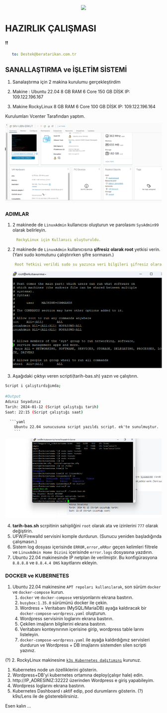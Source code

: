 <p align="center">
  <img src="https://www.beratarikan.com.tr/wp-content/uploads/2023/08/System-3-e1700647757165.png">
</p>


#  HAZIRLIK ÇALIŞMASI



❗❗ 
```yaml
   to: Destek@beratarikan.com.tr
```

## SANALLAŞTIRMA ve İŞLETİM SİSTEMİ 

1. Sanalaştırma için 2 makina kurulumu gerçekleştirdim

1. Makine : 
     Ubuntu 22.04
     8 GB RAM
     6 Core
     150 GB DİSK
     IP: 109.122.196.167
2. Makine 
      RockyLinux
      8 GB RAM
      6 Core
      100 GB DİSK
      IP: 109.122.196.164

Kurulumları Vcenter Tarafından yaptım. 

![Vcenter ile ilgili önizleme görüntüsü](./Vcenter-Ubuntu.png "brtarikan")

### ADIMLAR



   1. 2 makinede de `LinuxAdmin` kullanıcısı oluşturun ve parolasını `SysAdmin99` olarak belirleyin.
   ```yaml
        RockyLinux için Kullanıcı oluşturuldu.
   ```




   2. 2 makinede de `LinuxAdmin` kullanıcısına **şifresiz olarak root** yetkisi verin. (Yani sudo komutunu çalıştırırken şifre sormasın.)
       ```yaml
        Root Yetkisi verildi sudo su yazınca veri bilgileri şifresiz olarak devam etmektedir. 
        ```
        ![LinuxRoot ile ilgili önizleme görüntüsü](./LinuxAdminRoot.png "brtarikan")


   
   3. Aşağıdaki çıktıyı veren scripti(tarih-bas.sh) yazın ve çalıştırın.
   
   ```bash
   Script i çalıştırdığımda;
   
   #Output
   Adınız Soyadınız
   Tarih: 2024-01-12 (Script çalıştığı tarih)
   Saat: 22:15 (Script çalıştığı saat)
   ```
      ```yaml
        Ubuntu 22.04 sunucusuna script yazıldı script. ek'te sunulmuştur. 
        ```
![SaatScript ile ilgili önizleme görüntüsü](./SaatBilgileri.png "brtarikan")
  
   4. **tarih-bas.sh** scrpitinin sahipliğini `root` olarak ata ve izinlerini `777` olarak değiştirin.
   5. UFW/Firewalld servisini komple durdurun. (Sunucu yeniden başladığında çalışmasın.)
   6. Sistem log dosyası içerisinde `ERROR,error,eRRor` geçen kelimleri filtrele ve `LinuxAdmin Home Dizini` içerisinde `error.logs` dosyasına yazdırın.
   7. Ubuntu 22.04 makinesinde IP netplan ile verilmiştir. Bu konfigürasyona `8.8.8.8` ve `8.8.4.4 DNS` kayıtlarını ekleyin.


### DOCKER ve KUBERNETES

1. Ubuntu 22.04 makinesine `APT repoları kullanılarak`, son sürüm `docker` ve `docker-compose`  kurun. 
   1. `docker` ve `docker-compose` versiyonlarını ekrana bastırın.
   2. `busybox:1.35.0` sürümünü docker ile çekin.
   3. Wordress + Veritabanı (MySQL/MariaDB) ayağa kaldıracak bir `docker-compose-wordpress.yaml` oluşturun.
   4. Wordpress servisinin loglarını ekrana bastırın.
   5. Çekilen imajların bilgilerini ekrana bastırın.
   6. Veritabanı konteynırının içerisine girip, wordpress table larını listeleyin.
   7. `docker-compose-wordpress.yaml`  ile ayağa kaldırdığınız servisleri durdurun ve Wordpress + DB imajlarını sistemden silen scripti yazınız.


(?) 2. RockyLinux makinesine [`k3s Kubernetes dağıtımını`](https://k3s.io/) kurunuz.
   1. Kubernetes node un özelliklerini gösterin.
   2. Wordpress+DB'yi kubernetes ortamına deploy(çalışır hale) edin.
   3. http://IP_ADRESINIZ:32222  üzerinden Wordpress e giriş yapabileyim.
   4. Wordpress loglarını ekrana bastırın.
   5. Kubernetes Dashboard ı aktif edip, pod durumlarını gösterin. (?) k9s/Lens ile de gösterebilirsiniz.


Esen kalın ...